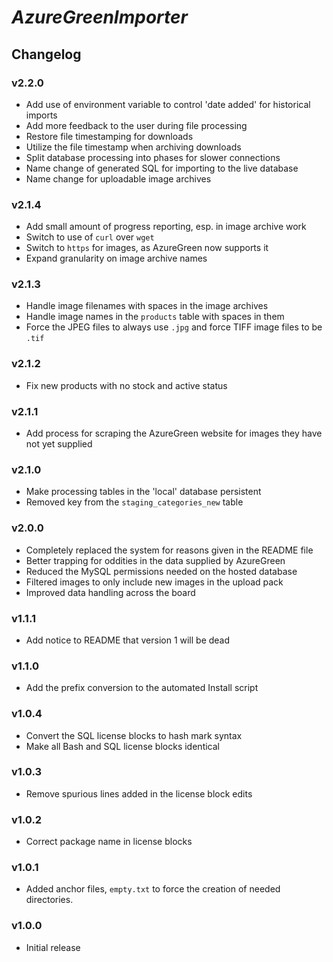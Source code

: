 # _AzureGreenImporter_

## Changelog

### v2.2.0

- Add use of environment variable to control 'date added' for historical imports
- Add more feedback to the user during file processing
- Restore file timestamping for downloads
- Utilize the file timestamp when archiving downloads
- Split database processing into phases for slower connections
- Name change of generated SQL for importing to the live database
- Name change for uploadable image archives

### v2.1.4

- Add small amount of progress reporting, esp. in image archive work
- Switch to use of `curl` over `wget`
- Switch to `https` for images, as AzureGreen now supports it
- Expand granularity on image archive names

### v2.1.3

- Handle image filenames with spaces in the image archives
- Handle image names in the `products` table with spaces in them
- Force the JPEG files to always use `.jpg` and force TIFF image files
  to be `.tif`

### v2.1.2

- Fix new products with no stock and active status

### v2.1.1

- Add process for scraping the AzureGreen website for images they have not yet supplied

### v2.1.0

- Make processing tables in the 'local' database persistent
- Removed key from the `staging_categories_new` table

### v2.0.0

- Completely replaced the system for reasons given in the README file
- Better trapping for oddities in the data supplied by AzureGreen
- Reduced the MySQL permissions needed on the hosted database
- Filtered images to only include new images in the upload pack
- Improved data handling across the board

### v1.1.1

- Add notice to README that version 1 will be dead

### v1.1.0

- Add the prefix conversion to the automated Install script

### v1.0.4

- Convert the SQL license blocks to hash mark syntax
- Make all Bash and SQL license blocks identical

### v1.0.3

- Remove spurious lines added in the license block edits

### v1.0.2

- Correct package name in license blocks

### v1.0.1

- Added anchor files, `empty.txt` to force the creation of needed directories.

### v1.0.0

- Initial release


